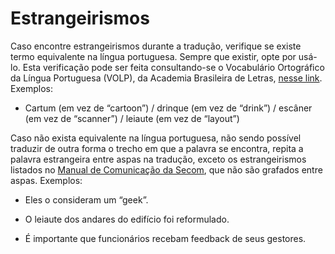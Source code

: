 # Estrangeirismos

Caso encontre estrangeirismos durante a tradução, verifique se existe termo equivalente na língua portuguesa. Sempre que existir, opte por usá-lo. Esta verificação pode ser feita consultando-se o Vocabulário Ortográfico da Língua Portuguesa (VOLP), da Academia Brasileira de Letras, [nesse link](http://www.academia.org.br/abl/cgi/cgilua.exe/sys/start.htm?sid=23). Exemplos:

- Cartum (em vez de “cartoon”) / drinque (em vez de “drink”) / escâner (em vez de “scanner”) / leiaute (em vez de “layout”)

Caso não exista equivalente na língua portuguesa, não sendo possível traduzir de outra forma o trecho em que a palavra se encontra, repita a palavra estrangeira entre aspas na tradução, exceto os estrangeirismos listados no [Manual de Comunicação da Secom](http://www12.senado.gov.br/manualdecomunicacao/redacao-e-estilo/estilo/estrangeirismos-grafados-sem-italico), que não são grafados entre aspas. Exemplos:

- Eles o consideram um “geek”.

- O leiaute dos andares do edifício foi reformulado.

- É importante que funcionários recebam feedback de seus gestores.